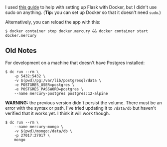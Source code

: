 I used [this guide](https://www.digitalocean.com/community/tutorials/how-to-build-and-deploy-a-flask-application-using-docker-on-ubuntu-18-04) to help with setting up Flask with Docker, but I didn't use sudo on anything. (**Tip:** you can set up Docker so that it doesn't need `sudo`.)

Alternatively, you can reload the app with this:

```text
$ docker container stop docker.mercury && docker container start docker.mercury
```

## Old Notes

For development on a machine that doesn't have Postgres installed:

```text
$ dc run --rm \
    -p 5432:5432 \
    -v $(pwd)/pg:/var/lib/postgresql/data \
    -e POSTGRES_USER=postgres \
    -e POSTGRES_PASSWORD=postgres \
    --name mercury-postgres postgres:12-alpine
```

**WARNING:** the previous version didn't persist the volume. There must be an error with the syntax or path. I've tried updating it to `/data/db` but haven't verified that it works yet. I think it will work though.

```text
$ dc run --rm \
    --name mercury-mongo \
    -v $(pwd)/mongo:/data/db \
    -p 27017:27017 \
    mongo
```
